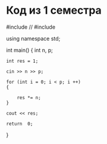 # Код из 1 семестра
#include <iostream>
// #include <vector>

using namespace std;

int main()
    {
    int n, p;

    int res = 1;

    cin >> n >> p;

    for (int i = 0; i < p; i ++)
    {

        res *= n;
    }

    cout << res;

    return  0;
}

